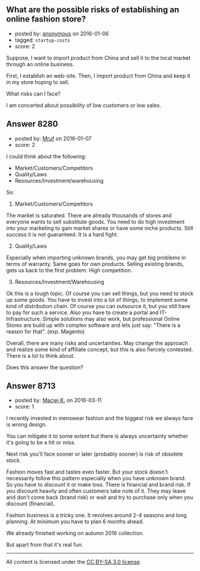 ## What are the possible risks of establishing an online fashion store?

- posted by: [anonymous](https://stackexchange.com/users/53211/anonymous) on 2016-01-06
- tagged: `startup-costs`
- score: 2

Suppose, I want to import product from China and sell it to the local market through an online business.

First, I establish an web-site. Then, I import product from China and keep it in my store hoping to sell.

What risks can I face?

I am concerted about possibility of low customers or low sales.


## Answer 8280

- posted by: [Mruf](https://stackexchange.com/users/3246202/mruf) on 2016-01-07
- score: 2

I could think about the following:

- Market/Customers/Competitors
- Quality/Laws
- Resources/Investment/warehousing

So:

1. Market/Customers/Competitors

The market is saturated. There are already thousands of stores and everyone wants to sell substitute goods. You need to do high investment into your marketing to gain market shares or have some niche products. Still success it is not guaranteed. It is a hard fight.

2. Quality/Laws

Especially when importing unknown brands, you may get big problems in terms of warranty. Same goes for own products. Selling existing brands, gets us back to the first problem: High competition.

3. Resources/Investment/Warehousing

Ok this is a tough topic. Of course you can sell things, but you need to stock up some goods. You have to invest into a lot of things, to implement some kind of distribution chain. Of course you can outsource it, but you still have to pay for such a service. Also you have to create a portal and IT-Infrastructure. Simple solutions may also work, but professional Online Stores are build up with complex software and lets just say: "There is a reason for that". (exp. Magento)

Overall, there are many risks and uncertainties. May change the approach and realize some kind of affiliate concept, but this is also fiercely contested. There is a lot to think about.

Does this answer the question?


## Answer 8713

- posted by: [Maciej K.](https://stackexchange.com/users/7439907/maciej-k) on 2016-03-11
- score: 1

I recently invested in menswear fashion and the biggest risk we always face is wrong design. 

You can mitigate it to some extent but there is always uncertainty whether it's going to be a hit or miss. 

Next risk you'll face sooner or later (probably sooner) is risk of obsolete stock. 

Fashion moves fast and tastes even faster. But your stock doesn't necessarily follow this pattern especially when you have unknown brand. So you have to discount it or make loss. There is financial and brand risk. If you discount heavily and often customers take note of it. They may leave and don't come back (brand risk) or wait and try to purchase only when you discount (financial). 

Fashion business is a tricky one. It revolves around 2-4 seasons and long planning. At minimum you have to plan 6 months ahead. 

We already finished working on autumn 2016 collection. 

But apart from that it's real fun. 



---

All content is licensed under the [CC BY-SA 3.0 license](https://creativecommons.org/licenses/by-sa/3.0/).
